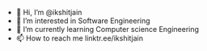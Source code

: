 - 👋 Hi, I’m @ikshitjain
- 👀 I’m interested in Software Engineering
- 🌱 I’m currently learning Computer science Engineering 
- 📫 How to reach me linktr.ee/ikshitjain

<!---
ikshitjain/ikshitjain is a ✨ special ✨ repository because its `README.md` (this file) appears on your GitHub profile.
You can click the Preview link to take a look at your changes.
--->
